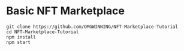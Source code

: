# Basic NFT Marketplace

```
git clone https://github.com/OMGWINNING/NFT-Marketplace-Tutorial
cd NFT-Marketplace-Tutorial
npm install
npm start
```

